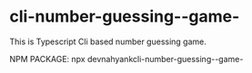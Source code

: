# cli-number-guessing--game-
This is Typescript Cli based number guessing game.

NPM PACKAGE: npx devnahyankcli-number-guessing--game-

